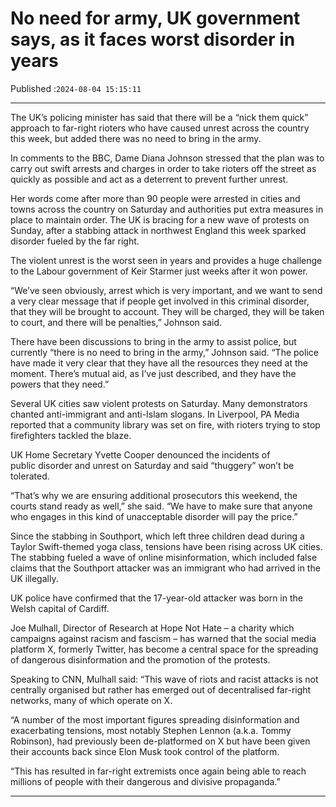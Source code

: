 # No need for army, UK government says, as it faces worst disorder in years

Published :`2024-08-04 15:15:11`

---

The UK’s policing minister has said that there will be a “nick them quick” approach to far-right rioters who have caused unrest across the country this week, but added there was no need to bring in the army.

In comments to the BBC, Dame Diana Johnson stressed that the plan was to carry out swift arrests and charges in order to take rioters off the street as quickly as possible and act as a deterrent to prevent further unrest.

Her words come after more than 90 people were arrested in cities and towns across the country on Saturday and authorities put extra measures in place to maintain order. The UK is bracing for a new wave of protests on Sunday, after a stabbing attack in northwest England this week sparked disorder fueled by the far right.

The violent unrest is the worst seen in years and provides a huge challenge to the Labour government of Keir Starmer just weeks after it won power.

“We’ve seen obviously, arrest which is very important, and we want to send a very clear message that if people get involved in this criminal disorder, that they will be brought to account. They will be charged, they will be taken to court, and there will be penalties,” Johnson said.

There have been discussions to bring in the army to assist police, but currently “there is no need to bring in the army,” Johnson said. “The police have made it very clear that they have all the resources they need at the moment. There’s mutual aid, as I’ve just described, and they have the powers that they need.”

Several UK cities saw violent protests on Saturday. Many demonstrators chanted anti-immigrant and anti-Islam slogans. In Liverpool, PA Media reported that a community library was set on fire, with rioters trying to stop firefighters tackled the blaze.

UK Home Secretary Yvette Cooper denounced the incidents of public disorder and unrest on Saturday and said “thuggery” won’t be tolerated.

“That’s why we are ensuring additional prosecutors this weekend, the courts stand ready as well,” she said. “We have to make sure that anyone who engages in this kind of unacceptable disorder will pay the price.”

Since the stabbing in Southport, which left three children dead during a Taylor Swift-themed yoga class, tensions have been rising across UK cities. The stabbing fueled a wave of online misinformation, which included false claims that the Southport attacker was an immigrant who had arrived in the UK illegally.

UK police have confirmed that the 17-year-old attacker was born in the Welsh capital of Cardiff.

Joe Mulhall, Director of Research at Hope Not Hate – a charity which campaigns against racism and fascism – has warned that the social media platform X, formerly Twitter, has become a central space for the spreading of dangerous disinformation and the promotion of the protests.

Speaking to CNN, Mulhall said: “This wave of riots and racist attacks is not centrally organised but rather has emerged out of decentralised far-right networks, many of which operate on X.

“A number of the most important figures spreading disinformation and exacerbating tensions, most notably Stephen Lennon (a.k.a. Tommy Robinson), had previously been de-platformed on X but have been given their accounts back since Elon Musk took control of the platform.

“This has resulted in far-right extremists once again being able to reach millions of people with their dangerous and divisive propaganda.”

---

